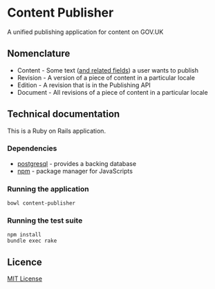 [content-schemas]: https://github.com/alphagov/govuk-content-schemas

# Content Publisher

A unified publishing application for content on GOV.UK

## Nomenclature

  * Content - Some text ([and related fields][content-schemas]) a user wants to publish
  * Revision - A version of a piece of content in a particular locale
  * Edition - A revision that is in the Publishing API
  * Document - All revisions of a piece of content in a particular locale

## Technical documentation

This is a Ruby on Rails application.

### Dependencies

- [postgresql]() - provides a backing database
- [npm]() - package manager for JavaScripts

### Running the application

```
bowl content-publisher
```

### Running the test suite

```
npm install
bundle exec rake
```

## Licence

[MIT License](LICENCE)
